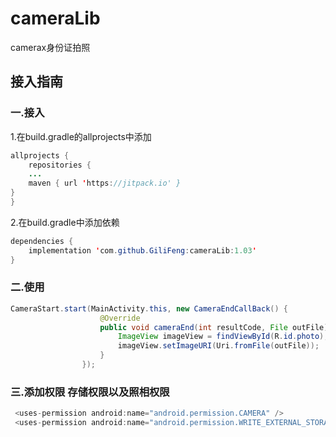 # cameraLib
camerax身份证拍照
## 接入指南
### 一.接入
1.在build.gradle的allprojects中添加 <br>
```java
allprojects { 
	repositories { 
	...
	maven { url 'https://jitpack.io' }
}
}
```
2.在build.gradle中添加依赖 <br>
```java
dependencies {
	implementation 'com.github.GiliFeng:cameraLib:1.03'
}
```
### 二.使用
```java
CameraStart.start(MainActivity.this, new CameraEndCallBack() {
                    @Override
                    public void cameraEnd(int resultCode, File outFile) {
                        ImageView imageView = findViewById(R.id.photo);
                        imageView.setImageURI(Uri.fromFile(outFile));
                    }
                });
```
### 三.添加权限  存储权限以及照相权限
```java
 <uses-permission android:name="android.permission.CAMERA" /> 
 <uses-permission android:name="android.permission.WRITE_EXTERNAL_STORAGE" /> 
 ```

